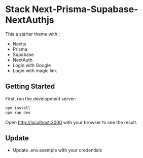 # Stack Next-Prisma-Supabase-NextAuthjs

This a starter theme with :

- Nextjs
- Prisma
- Supabase
- NextAuth
- Login with Google
- Login with magic link

## Getting Started

First, run the development server:

```bash
npm install
npm run dev
```

Open [http://localhost:3000](http://localhost:3000) with your browser to see the result.

## Update

- Update .env.exemple with your credentials
